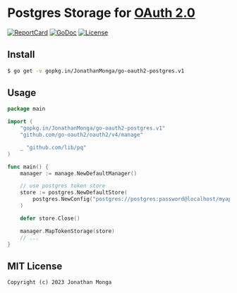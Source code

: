 # Postgres Storage for [OAuth 2.0](https://github.com/go-oauth2/oauth2)

[![ReportCard][reportcard-image]][reportcard-url] [![GoDoc][godoc-image]][godoc-url] [![License][license-image]][license-url]

## Install

``` bash
$ go get -v gopkg.in/JonathanMonga/go-oauth2-postgres.v1
```

## Usage

``` go
package main

import (
	"gopkg.in/JonathanMonga/go-oauth2-postgres.v1"
	"github.com/go-oauth2/oauth2/v4/manage"

	_ "github.com/lib/pq"
)

func main() {
	manager := manage.NewDefaultManager()

	// use postgres token store
	store := postgres.NewDefaultStore(
		postgres.NewConfig("postgres://postgres:password@localhost/myapp_test?sslmode=disable"),
	)

	defer store.Close()

	manager.MapTokenStorage(store)
	// ...
}

```

## MIT License

```
Copyright (c) 2023 Jonathan Monga
```

[reportcard-url]: https://goreportcard.com/report/gopkg.in/JonathanMonga/go-oauth2-postgres.v1
[reportcard-image]: https://goreportcard.com/badge/gopkg.in/JonathanMonga/go-oauth2-postgres.v1
[godoc-url]: https://godoc.org/gopkg.in/JonathanMonga/go-oauth2-postgres.v1
[godoc-image]: https://godoc.org/gopkg.in/JonathanMonga/go-oauth2-postgres.v3?status.svg
[license-url]: http://opensource.org/licenses/MIT
[license-image]: https://img.shields.io/npm/l/express.svg

